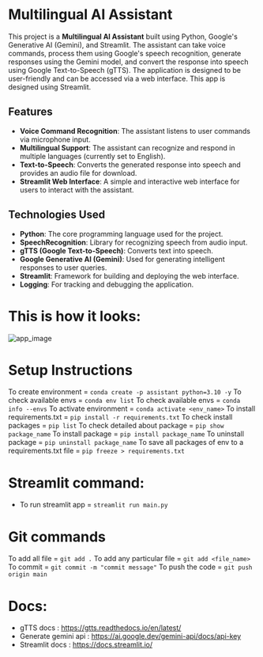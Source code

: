 # Multilingual AI Assistant

This project is a **Multilingual AI Assistant** built using Python, Google's Generative AI (Gemini), and Streamlit. The assistant can take voice commands, process them using Google's speech recognition, generate responses using the Gemini model, and convert the response into speech using Google Text-to-Speech (gTTS). The application is designed to be user-friendly and can be accessed via a web interface. This app is designed using Streamlit.

## Features
- **Voice Command Recognition**: The assistant listens to user commands via microphone input.
- **Multilingual Support**: The assistant can recognize and respond in multiple languages (currently set to English).
- **Text-to-Speech**: Converts the generated response into speech and provides an audio file for download.
- **Streamlit Web Interface**: A simple and interactive web interface for users to interact with the assistant.

## Technologies Used
- **Python**: The core programming language used for the project.
- **SpeechRecognition**: Library for recognizing speech from audio input.
- **gTTS (Google Text-to-Speech)**: Converts text into speech.
- **Google Generative AI (Gemini)**: Used for generating intelligent responses to user queries.
- **Streamlit**: Framework for building and deploying the web interface.
- **Logging**: For tracking and debugging the application.

# **This is how it looks:**

![app_image](https://github.com/user-attachments/assets/82f9c3ea-696d-4ddc-9b22-43669214a08a)



# **Setup Instructions**
To create environment = `conda create -p assistant python=3.10 -y`
To check available envs = `conda env list`
To check available envs = `conda info --envs`
To activate environment = `conda activate <env_name>`
To install requirements.txt = `pip install -r requirements.txt`
To check install packages = `pip list`
To check detailed about package = `pip show package_name`
To install package = `pip install package_name`
To uninstall package = `pip uninstall package_name`
To save all packages of env to a requirements.txt file = `pip freeze > requirements.txt`

# **Streamlit command:**
- To run streamlit app = `streamlit run main.py`

# **Git commands**
To add all file = `git add .`
To add any particular file = `git add <file_name>`
To commit = `git commit -m "commit message"`
To push the code = `git push origin main`

# **Docs:**
- gTTS docs : https://gtts.readthedocs.io/en/latest/
- Generate gemini api : https://ai.google.dev/gemini-api/docs/api-key
- Streamlit docs : https://docs.streamlit.io/
